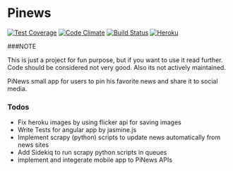 # Pinews
[![Test Coverage](https://codeclimate.com/github/mohamedelfiky/pinews/badges/coverage.svg)](https://codeclimate.com/github/mohamedelfiky/pinews/coverage)
[![Code Climate](https://codeclimate.com/github/mohamedelfiky/pinews/badges/gpa.svg)](https://codeclimate.com/github/mohamedelfiky/pinews)
[![Build Status](https://travis-ci.org/mohamedelfiky/pinews.svg?branch=master)](https://travis-ci.org/mohamedelfiky/pinews)
[![Heroku](https://heroku-badge.herokuapp.com/?app=pinews-app)](http://pinews-app.herokuapp.com/#/)

###NOTE

This is just a project for fun purpose, but if you want to use it read further. Code should be considered not very good. Also its not actively maintained.


PiNews small app for users to pin his favorite news and share it to social media.

### Todos
 - Fix heroku images by using flicker api for saving images
 - Write Tests for angular app by jasmine.js
 - Implement scrapy (python) scripts to update news automatically from news sites
 - Add Sidekiq to run scrapy python scripts in queues
 - implement and integerate mobile app to PiNews APIs
